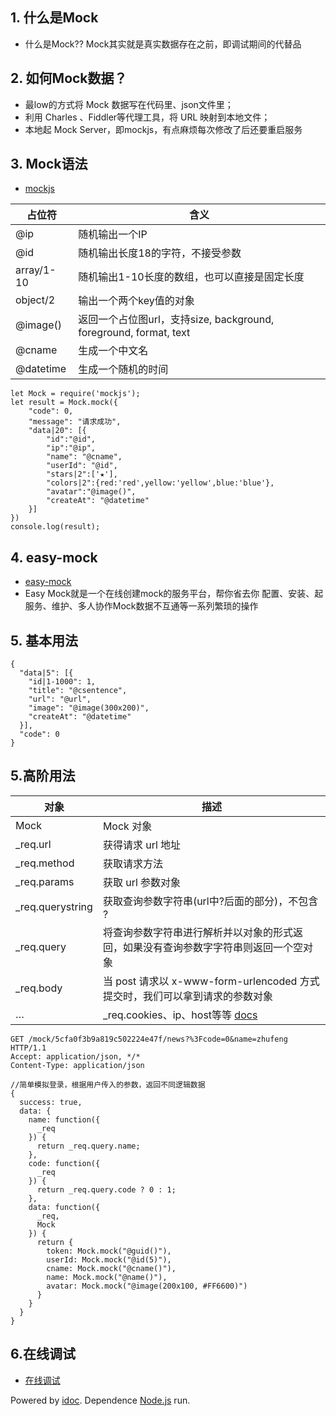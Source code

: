 ## 1\. 什么是Mock

-   什么是Mock?? Mock其实就是真实数据存在之前，即调试期间的代替品

## 2\. 如何Mock数据？

-   最low的方式将 Mock 数据写在代码里、json文件里；
-   利用 Charles 、Fiddler等代理工具，将 URL 映射到本地文件；
-   本地起 Mock Server，即mockjs，有点麻烦每次修改了后还要重启服务

## 3\. Mock语法

-   [mockjs](http://mockjs.com/examples.html)

| 占位符 | 含义 |
| --- | --- |
| @ip | 随机输出一个IP |
| @id | 随机输出长度18的字符，不接受参数 |
| array/1-10 | 随机输出1-10长度的数组，也可以直接是固定长度 |
| object/2 | 输出一个两个key值的对象 |
| @image() | 返回一个占位图url，支持size, background, foreground, format, text |
| @cname | 生成一个中文名 |
| @datetime | 生成一个随机的时间 |

```
let Mock = require('mockjs');
let result = Mock.mock({
    "code": 0,
    "message": "请求成功",
    "data|20": [{
        "id":"@id",
        "ip":"@ip",
        "name": "@cname",
        "userId": "@id",
        "stars|2":['★'],
        "colors|2":{red:'red',yellow:'yellow',blue:'blue'},
        "avatar":"@image()",
        "createAt": "@datetime"
    }]
})
console.log(result);

```

## 4\. easy-mock

-   [easy-mock](https://easy-mock.com/)
-   Easy Mock就是一个在线创建mock的服务平台，帮你省去你 配置、安装、起服务、维护、多人协作Mock数据不互通等一系列繁琐的操作

## 5\. 基本用法

```
{
  "data|5": [{
    "id|1-1000": 1,
    "title": "@csentence",
    "url": "@url",
    "image": "@image(300x200)",
    "createAt": "@datetime"
  }],
  "code": 0
}

```

## 5.高阶用法

| 对象 | 描述 |
| --- | --- |
| Mock | Mock 对象 |
| \_req.url | 获得请求 url 地址 |
| \_req.method | 获取请求方法 |
| \_req.params | 获取 url 参数对象 |
| \_req.querystring | 获取查询参数字符串(url中?后面的部分)，不包含 ? |
| \_req.query | 将查询参数字符串进行解析并以对象的形式返回，如果没有查询参数字字符串则返回一个空对象 |
| \_req.body | 当 post 请求以 x-www-form-urlencoded 方式提交时，我们可以拿到请求的参数对象 |
| … | \_req.cookies、ip、host等等 [docs](https://easy-mock.com/docs) |

```
GET /mock/5cfa0f3b9a819c502224e47f/news?%3Fcode=0&name=zhufeng HTTP/1.1
Accept: application/json, */*
Content-Type: application/json

```

```
//简单模拟登录，根据用户传入的参数，返回不同逻辑数据
{
  success: true,
  data: {
    name: function({
      _req
    }) {
      return _req.query.name;
    },
    code: function({
      _req
    }) {
      return _req.query.code ? 0 : 1;
    },
    data: function({
      _req,
      Mock
    }) {
      return {
        token: Mock.mock("@guid()"),
        userId: Mock.mock("@id(5)"),
        cname: Mock.mock("@cname()"),
        name: Mock.mock("@name()"),
        avatar: Mock.mock("@image(200x100, #FF6600)")
      }
    }
  }
}

```

## 6.在线调试

-   [在线调试](https://easy-mock.com/mock/5a0aad39eace86040209063d/pjhApi_1510649145466/api/common/logins#!method=post)

Powered by [idoc](https://github.com/jaywcjlove/idoc). Dependence [Node.js](https://nodejs.org) run.